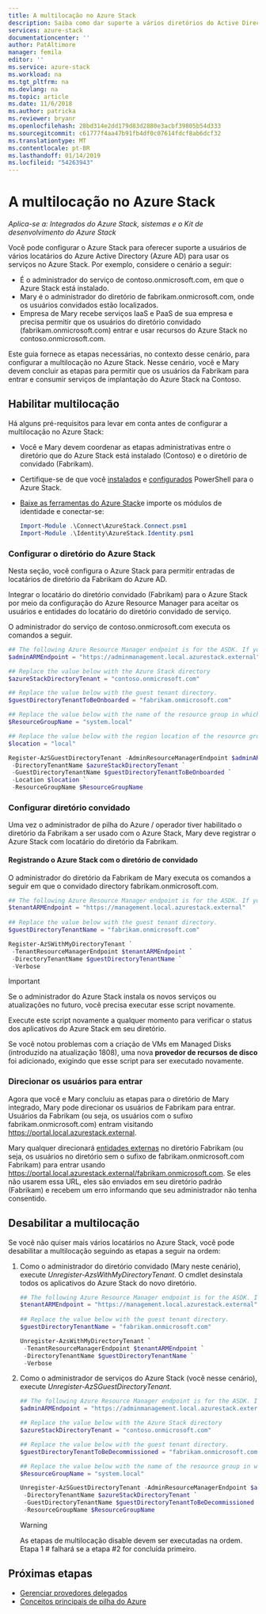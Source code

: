 ```yaml
---
title: A multilocação no Azure Stack
description: Saiba como dar suporte a vários diretórios do Active Directory do Azure no Azure Stack
services: azure-stack
documentationcenter: ''
author: PatAltimore
manager: femila
editor: ''
ms.service: azure-stack
ms.workload: na
ms.tgt_pltfrm: na
ms.devlang: na
ms.topic: article
ms.date: 11/6/2018
ms.author: patricka
ms.reviewer: bryanr
ms.openlocfilehash: 28bd314e2dd179d83d2880e3acbf39805b54d333
ms.sourcegitcommit: c61777f4aa47b91fb4df0c07614fdcf8ab6dcf32
ms.translationtype: MT
ms.contentlocale: pt-BR
ms.lasthandoff: 01/14/2019
ms.locfileid: "54263943"
---
```

# <a name="multi-tenancy-in-azure-stack"></a>A multilocação no Azure Stack

*Aplica-se a: Integrados do Azure Stack, sistemas e o Kit de desenvolvimento do Azure Stack*

Você pode configurar o Azure Stack para oferecer suporte a usuários de vários locatários do Azure Active Directory (Azure AD) para usar os serviços no Azure Stack. Por exemplo, considere o cenário a seguir:

- É o administrador do serviço de contoso.onmicrosoft.com, em que o Azure Stack está instalado.
- Mary é o administrador do diretório de fabrikam.onmicrosoft.com, onde os usuários convidados estão localizados.
- Empresa de Mary recebe serviços IaaS e PaaS de sua empresa e precisa permitir que os usuários do diretório convidado (fabrikam.onmicrosoft.com) entrar e usar recursos do Azure Stack no contoso.onmicrosoft.com.

Este guia fornece as etapas necessárias, no contexto desse cenário, para configurar a multilocação no Azure Stack. Nesse cenário, você e Mary devem concluir as etapas para permitir que os usuários da Fabrikam para entrar e consumir serviços de implantação do Azure Stack na Contoso.  

## <a name="enable-multi-tenancy"></a>Habilitar multilocação

Há alguns pré-requisitos para levar em conta antes de configurar a multilocação no Azure Stack:
  
 - Você e Mary devem coordenar as etapas administrativas entre o diretório que do Azure Stack está instalado (Contoso) e o diretório de convidado (Fabrikam).  
 - Certifique-se de que você [instalados](azure-stack-powershell-install.md) e [configurados](azure-stack-powershell-configure-admin.md) PowerShell para o Azure Stack.
 - [Baixe as ferramentas do Azure Stack](azure-stack-powershell-download.md)e importe os módulos de identidade e conectar-se:

    ````PowerShell  
    Import-Module .\Connect\AzureStack.Connect.psm1
    Import-Module .\Identity\AzureStack.Identity.psm1
    ````

### <a name="configure-azure-stack-directory"></a>Configurar o diretório do Azure Stack

Nesta seção, você configura o Azure Stack para permitir entradas de locatários de diretório da Fabrikam do Azure AD.

Integrar o locatário do diretório convidado (Fabrikam) para o Azure Stack por meio da configuração do Azure Resource Manager para aceitar os usuários e entidades do locatário do diretório convidado de serviço.

O administrador do serviço de contoso.onmicrosoft.com executa os comandos a seguir.

````PowerShell  
## The following Azure Resource Manager endpoint is for the ASDK. If you are in a multinode environment, contact your operator or service provider to get the endpoint.
$adminARMEndpoint = "https://adminmanagement.local.azurestack.external"

## Replace the value below with the Azure Stack directory
$azureStackDirectoryTenant = "contoso.onmicrosoft.com"

## Replace the value below with the guest tenant directory. 
$guestDirectoryTenantToBeOnboarded = "fabrikam.onmicrosoft.com"

## Replace the value below with the name of the resource group in which the directory tenant registration resource should be created (resource group must already exist).
$ResourceGroupName = "system.local"

## Replace the value below with the region location of the resource group. 
$location = "local"

Register-AzSGuestDirectoryTenant -AdminResourceManagerEndpoint $adminARMEndpoint `
 -DirectoryTenantName $azureStackDirectoryTenant `
 -GuestDirectoryTenantName $guestDirectoryTenantToBeOnboarded `
 -Location $location `
 -ResourceGroupName $ResourceGroupName
````

### <a name="configure-guest-directory"></a>Configurar diretório convidado

Uma vez o administrador de pilha do Azure / operador tiver habilitado o diretório da Fabrikam a ser usado com o Azure Stack, Mary deve registrar o Azure Stack com locatário do diretório da Fabrikam.

#### <a name="registering-azure-stack-with-the-guest-directory"></a>Registrando o Azure Stack com o diretório de convidado

O administrador do diretório da Fabrikam de Mary executa os comandos a seguir em que o convidado directory fabrikam.onmicrosoft.com.

````PowerShell
## The following Azure Resource Manager endpoint is for the ASDK. If you are in a multinode environment, contact your operator or service provider to get the endpoint.
$tenantARMEndpoint = "https://management.local.azurestack.external"
    
## Replace the value below with the guest tenant directory. 
$guestDirectoryTenantName = "fabrikam.onmicrosoft.com"

Register-AzSWithMyDirectoryTenant `
 -TenantResourceManagerEndpoint $tenantARMEndpoint `
 -DirectoryTenantName $guestDirectoryTenantName `
 -Verbose 
````

> [!IMPORTANT]
> Se o administrador do Azure Stack instala os novos serviços ou atualizações no futuro, você precisa executar esse script novamente.
>
> Execute este script novamente a qualquer momento para verificar o status dos aplicativos do Azure Stack em seu diretório.
>
> Se você notou problemas com a criação de VMs em Managed Disks (introduzido na atualização 1808), uma nova **provedor de recursos de disco** foi adicionado, exigindo que esse script para ser executado novamente.

### <a name="direct-users-to-sign-in"></a>Direcionar os usuários para entrar

Agora que você e Mary concluiu as etapas para o diretório de Mary integrado, Mary pode direcionar os usuários de Fabrikam para entrar.  Usuários da Fabrikam (ou seja, os usuários com o sufixo fabrikam.onmicrosoft.com) entram visitando https://portal.local.azurestack.external.  

Mary qualquer direcionará [entidades externas](../role-based-access-control/rbac-and-directory-admin-roles.md) no diretório Fabrikam (ou seja, os usuários no diretório sem o sufixo de fabrikam.onmicrosoft.com Fabrikam) para entrar usando https://portal.local.azurestack.external/fabrikam.onmicrosoft.com.  Se eles não usarem essa URL, eles são enviados em seu diretório padrão (Fabrikam) e recebem um erro informando que seu administrador não tenha consentido.

## <a name="disable-multi-tenancy"></a>Desabilitar a multilocação

Se você não quiser mais vários locatários no Azure Stack, você pode desabilitar a multilocação seguindo as etapas a seguir na ordem:

1. Como o administrador do diretório convidado (Mary neste cenário), execute *Unregister-AzsWithMyDirectoryTenant*. O cmdlet desinstala todos os aplicativos do Azure Stack do novo diretório.

    ``` PowerShell
    ## The following Azure Resource Manager endpoint is for the ASDK. If you are in a multinode environment, contact your operator or service provider to get the endpoint.
    $tenantARMEndpoint = "https://management.local.azurestack.external"
        
    ## Replace the value below with the guest tenant directory. 
    $guestDirectoryTenantName = "fabrikam.onmicrosoft.com"
    
    Unregister-AzsWithMyDirectoryTenant `
     -TenantResourceManagerEndpoint $tenantARMEndpoint `
     -DirectoryTenantName $guestDirectoryTenantName `
     -Verbose 
    ```

2. Como o administrador de serviços do Azure Stack (você nesse cenário), execute *Unregister-AzSGuestDirectoryTenant*. 

    ``` PowerShell  
    ## The following Azure Resource Manager endpoint is for the ASDK. If you are in a multinode environment, contact your operator or service provider to get the endpoint.
    $adminARMEndpoint = "https://adminmanagement.local.azurestack.external"
    
    ## Replace the value below with the Azure Stack directory
    $azureStackDirectoryTenant = "contoso.onmicrosoft.com"
    
    ## Replace the value below with the guest tenant directory. 
    $guestDirectoryTenantToBeDecommissioned = "fabrikam.onmicrosoft.com"
    
    ## Replace the value below with the name of the resource group in which the directory tenant registration resource should be created (resource group must already exist).
    $ResourceGroupName = "system.local"
    
    Unregister-AzSGuestDirectoryTenant -AdminResourceManagerEndpoint $adminARMEndpoint `
     -DirectoryTenantName $azureStackDirectoryTenant `
     -GuestDirectoryTenantName $guestDirectoryTenantToBeDecommissioned `
     -ResourceGroupName $ResourceGroupName
    ```

    > [!WARNING]
    > As etapas de multilocação disable devem ser executadas na ordem. Etapa 1 # falhará se a etapa #2 for concluída primeiro.

## <a name="next-steps"></a>Próximas etapas

- [Gerenciar provedores delegados](azure-stack-delegated-provider.md)
- [Conceitos principais de pilha do Azure](azure-stack-key-features.md)
